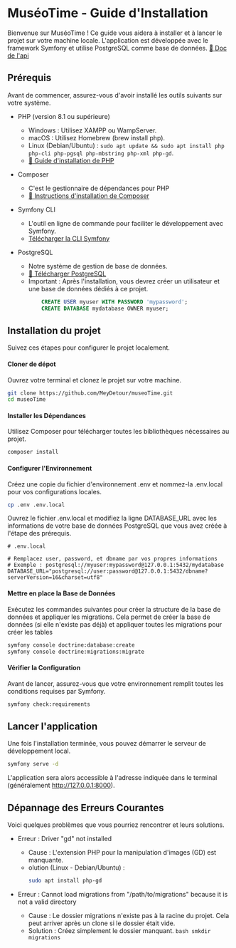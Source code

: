 


# MuséoTime - Guide d'Installation
Bienvenue sur MuséoTime ! Ce guide vous aidera à installer et à lancer le projet sur votre machine locale. L'application est développée avec le framework Symfony et utilise PostgreSQL comme base de données.
 <a href="https://meydetour.github.io/doc-museotime-backend/">🔗 Doc de l'api</a>


## Prérequis
Avant de commencer, assurez-vous d'avoir installé les outils suivants sur votre système.
* PHP (version 8.1 ou supérieure)
    + Windows : Utilisez XAMPP ou WampServer.
    + macOS : Utilisez Homebrew (brew install php).
    + Linux (Debian/Ubuntu) : ```sudo apt update && sudo apt install php php-cli php-pgsql php-mbstring php-xml php-gd```.
    + <a href="https://dyma.fr/blog/installation-de-php/?campaignId=22795711356&device=c&utm_source=google&gad_source=1&gad_campaignid=22805258542&gbraid=0AAAAADPXRQlgn_hiTgyU2_QCVE5qWXTYx&gclid=CjwKCAjwr8LHBhBKEiwAy47uUq2b223cEziSZHvDAO5Ir4t8hm35B_3803rDbzMIVjd9k8fbJSgLKhoCf3YQAvD_BwE">🔗 Guide d'installation de PHP</a>

* Composer
  + C'est le gestionnaire de dépendances pour PHP
  + <a href="https://getcomposer.org/download/">🔗 Instructions d'installation de Composer</a>


* Symfony CLI
  + L'outil en ligne de commande pour faciliter le développement avec Symfony.
  + <a href="https://symfony.com/download">Télécharger la CLI Symfony</a>

* PostgreSQL
  + Notre système de gestion de base de données.
  + <a href="https://www.postgresql.org/download/">🔗 Télécharger PostgreSQL</a>
  + Important : Après l'installation, vous devrez créer un utilisateur et une base de données dédiés à ce projet.
    ```SQL
        CREATE USER myuser WITH PASSWORD 'mypassword';
        CREATE DATABASE mydatabase OWNER myuser;
    ```


## Installation du projet
Suivez ces étapes pour configurer le projet localement.

#### Cloner de dépot
Ouvrez votre terminal et clonez le projet sur votre machine.
```bash
git clone https://github.com/MeyDetour/museoTime.git
cd museoTime
````

#### Installer les Dépendances
Utilisez Composer pour télécharger toutes les bibliothèques nécessaires au projet.
```bash
composer install
```




#### Configurer l'Environnement
Créez une copie du fichier d'environnement .env et nommez-la .env.local pour vos configurations locales.
```bash
cp .env .env.local
````
Ouvrez le fichier .env.local et modifiez la ligne DATABASE_URL avec les informations de votre base de données PostgreSQL que vous avez créée à l'étape des prérequis.


```
# .env.local

# Remplacez user, password, et dbname par vos propres informations
# Exemple : postgresql://myuser:mypassword@127.0.0.1:5432/mydatabase
DATABASE_URL="postgresql://user:password@127.0.0.1:5432/dbname?serverVersion=16&charset=utf8"
```

#### Mettre en place la Base de Données
Exécutez les commandes suivantes pour créer la structure de la base de données et appliquer les migrations.
Cela permet de créer la base de données (si elle n'existe pas déjà) et appliquer toutes les migrations pour créer les tables
```bash
symfony console doctrine:database:create
symfony console doctrine:migrations:migrate
```


#### Vérifier la Configuration
Avant de lancer, assurez-vous que votre environnement remplit toutes les conditions requises par Symfony.
```bash
symfony check:requirements
````
  
  
  
## Lancer l'application
Une fois l'installation terminée, vous pouvez démarrer le serveur de développement local.
```bash
symfony serve -d
```
L'application sera alors accessible à l'adresse indiquée dans le terminal (généralement http://127.0.0.1:8000).




## Dépannage des Erreurs Courantes
Voici quelques problèmes que vous pourriez rencontrer et leurs solutions.

* Erreur : Driver "gd" not installed
  + Cause : L'extension PHP pour la manipulation d'images (GD) est manquante.
  + olution (Linux - Debian/Ubuntu) :
    ```bash
    sudo apt install php-gd
    ```

* Erreur : Cannot load migrations from "/path/to/migrations" because it is not a valid directory
  + Cause : Le dossier migrations n'existe pas à la racine du projet. Cela peut arriver après un clone si le dossier était vide.
  + Solution : Créez simplement le dossier manquant.
        ```bash
        smkdir migrations
        ```








